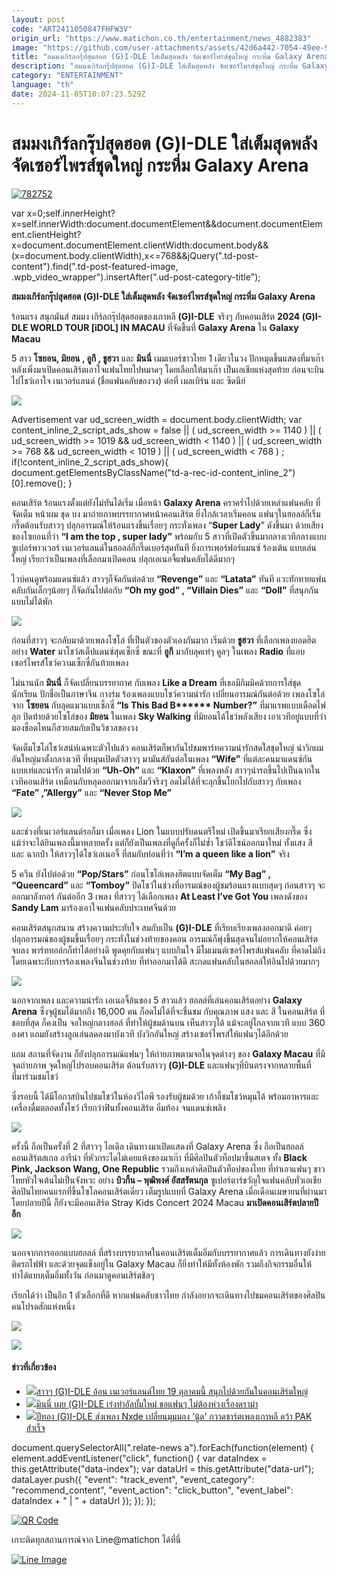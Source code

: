 ```yaml
---
layout: post
code: "ART2411050847FHFW3V"
origin_url: "https://www.matichon.co.th/entertainment/news_4882383"
image: "https://github.com/user-attachments/assets/42d6a442-7054-49ee-982c-9382cf904d2a"
title: "สมมงเกิร์ลกรุ๊ปสุดฮอต (G)I-DLE ใส่เต็มสุดพลัง จัดเซอร์ไพรส์ชุดใหญ่ กระหึ่ม Galaxy Arena"
description: "สมมงเกิร์ลกรุ๊ปสุดฮอต (G)I-DLE ใส่เต็มสุดพลัง จัดเซอร์ไพรส์ชุดใหญ่ กระหึ่ม Galaxy Arena"
category: "ENTERTAINMENT"
language: "th"
date: 2024-11-05T10:07:23.529Z
---
```


# สมมงเกิร์ลกรุ๊ปสุดฮอต (G)I-DLE ใส่เต็มสุดพลัง จัดเซอร์ไพรส์ชุดใหญ่ กระหึ่ม Galaxy Arena

[![](https://www.matichon.co.th/wp-content/uploads/2024/11/782752.jpg "782752")](https://www.matichon.co.th/wp-content/uploads/2024/11/782752.jpg)

var x=0;self.innerHeight?x=self.innerWidth:document.documentElement&&document.documentElement.clientHeight?x=document.documentElement.clientWidth:document.body&&(x=document.body.clientWidth),x<=768&&jQuery(".td-post-content").find(".td-post-featured-image, .wpb\_video\_wrapper").insertAfter(".ud-post-category-title");

**สมมงเกิร์ลกรุ๊ปสุดฮอต (G)I-DLE ใส่เต็มสุดพลัง จัดเซอร์ไพรส์ชุดใหญ่ กระหึ่ม Galaxy Arena**

ร้อนแรง สนุกมันส์ สมมง เกิร์ลกรุ๊ปสุดฮอตของเกาหลี **(G)I-DLE** จริงๆ กับคอนเสิร์ต **2024 (G)I-DLE WORLD TOUR \[iDOL\] IN MACAU** ที่จัดขึ้นที่ **Galaxy Arena** ใน **Galaxy Macau**

5 สาว **โซยอน, มิยอน , อูกี , ชูฮวา** และ **มินนี่** เมมเบอร์ชาวไทย 1 เดียวในวง ปักหมุดขึ้นแสดงที่มาเก๊า หลังเพิ่งมาเปิดคอนเสิร์ตเอาใจแฟนไทยไปหมาดๆ โดยเลือกให้มาเก๊า เป็นเอเชียแห่งสุดท้าย ก่อนจะบินไปโชว์เอาใจ เนเวอร์แลนด์ (ชื่อแฟนคลับของวง) ต่อที่ เมลเบิร์น และ ซิดนีย์

![](https://www.matichon.co.th/wp-content/uploads/2024/11/464653769_1102026567955581_4878414870166231082_n.jpg)

Advertisement var ud\_screen\_width = document.body.clientWidth; var content\_inline\_2\_script\_ads\_show = false || ( ud\_screen\_width >= 1140 ) || ( ud\_screen\_width >= 1019 && ud\_screen\_width < 1140 ) || ( ud\_screen\_width >= 768 && ud\_screen\_width < 1019 ) || ( ud\_screen\_width < 768 ) ; if(!content\_inline\_2\_script\_ads\_show){ document.getElementsByClassName("td-a-rec-id-content\_inline\_2")\[0\].remove(); }

คอนเสิร์ต ร้อนแรงตั้งแต่ยังไม่ทันได้เริ่ม เมื่อหน้า **Galaxy Arena** คราคร่ำไปด้วยเหล่าแฟนคลับ ที่จัดเต็ม หน้าผม ชุด บง มาถ่ายภาพบรรยากาศหน้าคอนเสิร์ต ยิ่งใกล้เวลาเริ่มคอน แฟนๆในฮอลล์ก็เริ่มกรี๊ดต้อนรับสาวๆ ปลุกอารมณ์ให้ร้อนแรงขึ้นเรื่อยๆ กระทั่งเพลง “**Super Lady**” ดังขึ้นมา ด้วยเสียงของโซยอนที่ว่า **“I am the top , super lady”** พร้อมกับ 5 สาวที่เปิดตัวขึ้นมากลางเวทีกลางแบบซูเปอร์พาวเวอร์ เนเวอร์แลนด์ในฮอลล์ก็กรี๊ดเบอร์สุดทันที ยิ่งการเพอร์ฟอร์แมนซ์ ร้องเต้น แบบเล่นใหญ่ เรียกว่าเป็นเพลงที่เลือกมาเปิดคอน ปลุกเอเนอจี้แฟนคลับได้ดีมากๆ

ไวบ์คนดูพร้อมแดนซ์แล้ว สาวๆก็จัดกันต่อด้วย **“Revenge”** และ **“Latata”** ทันที แวะทักทายแฟนคลับกันเล็กๆน้อยๆ ก็จัดกันไปต่อกับ **“Oh my god” , “Villain Dies”** และ **“Doll”** ที่สนุกกันแบบไม่ได้พัก

![](https://www.matichon.co.th/wp-content/uploads/2024/11/IMG_4675.jpg)

ก่อนที่สาวๆ จะกลับมาด้วยเพลงโซโล่ ที่เป็นตัวของตัวเองกันมาก เริ่มด้วย **ชูฮวา** ที่เลือกเพลงยอดฮิตอย่าง **Water** มาโชว์สเต็ปแดนซ์สุดเซ็กซี่ ขณะที่ **อูกี** มากับลุคเท่ๆ คูลๆ ในเพลง **Radio** ที่แอบเซอร์ไพรส์โชว์ความเซ็กซี่กันท้ายเพลง

ไม่นานนัก **มินนี่** ก็จัดเปลี่ยนบรรยากาศ กับเพลง **Like a Dream** ที่เธอมีกิมมิคด้วยการใส่ชุดนักเรียน ปักชื่อเป็นภาษาจีน กางร่ม ร้องเพลงแบบโชว์ความน่ารัก เปลี่ยนอารมณ์กันต่อด้วย เพลงโซโล่จาก **โซยอน** กับลุคแมวแบบเซ็กซี่ **“Is This Bad B\*\*\*\*\*\* Number?”** ที่มาแรพแบบเดือดไฟลุก ปิดท้ายด้วยโซโล่ของ **มิยอน** ในเพลง **Sky Walking** ที่มิยอนได้โชว์พลังเสียง เอาเวทีอยู่แบบที่ว่า มองช็อตไหนก็สวยสมกับเป็นวิชวลของวง

จัดเต็มโซโล่โชว์เสน่ห์เฉพาะตัวไปแล้ว คอนเสิร์ตก็พากันไปชมพาร์ทความน่ารักสดใสชุดใหญ่ นำวิกผมอันใหญ่มาตั้งกลางเวที ที่หมุนเปิดตัวสาวๆ มามันส์กันต่อในเพลง **“Wife”** ที่แต่ละคนมาแดนซ์กันแบบเท่และน่ารัก ตามไปด้วย **“Uh-Oh”** และ **“Klaxon”** ที่เพลงหลัง สาวๆนำรถขึ้นไปเป็นฉากในเวทีคอนเสิร์ต เหมือนกับหลุดออกมาจากเอ็มวีจริงๆ อดไม่ได้ที่จะลุกขึ้นโยกไปกับสาวๆ กับเพลง **“Fate” ,”Allergy”** และ **“Never Stop Me”**

![](https://www.matichon.co.th/wp-content/uploads/2024/11/IMG_2441.jpg)

และช่วงที่เนเวอร์แลนด์รอก็มา เมื่อเพลง Lion ในแบบปรับดนตรีใหม่ เปิดขึ้นมาเรียกเสียงกรี๊ด ซึ่งแม้ว่าจะได้ยินเพลงนี้มาหลายครั้ง แต่ก็ยังเป็นเพลงที่ดูกี่ครั้งก็ไม่ซ้ำ โชว์ดีไซน์ออกมาใหม่ ทั้งแสง สี และ ฉากป่า ให้สาวๆได้โชว์เอเนอจี้ ที่สมกับท่อนที่ว่า **“I’m a queen like a lion”** จริง

5 ควีน ยังไปต่อด้วย **“Pop/Stars”** ก่อนโซโล่เพลงฮิตแบบจัดเต็ม **“My Bag” , “Queencard”** และ **“Tomboy”** ปิดโชว์ในช่วงที่อารมณ์ของผู้ชมร้อนแรงแบบสุดๆ ก่อนสาวๆ จะออกมาอังกอร์ กันต่ออีก 3 เพลง ที่สาวๆ ได้เลือกเพลง **At Least I’ve Got You** เพลงดังของ **Sandy Lam** มาร้องเอาใจแฟนคลับประเทศจีนด้วย

คอนเสิร์ตสนุกสนาน สร้างความประทับใจ สมกับเป็น **(G)I-DLE** ที่เรียบเรียงเพลงออกมาดี ค่อยๆ ปลุกอารมณ์ของผู้ชมขึ้นเรื่อยๆ กระทั่งในช่วงท้ายของคอน อารมณ์ก็พุ่งขึ้นสุดจนไม่อยากให้คอนเสิร์ตจบลง พาร์ททอล์กก็ทำได้อย่างดี พูดคุยกับแฟนๆ แบบกินใจ มีโมเมนต์เซอร์ไพรส์แฟนคลับ ที่คาดไม่ถึง โดยเฉพาะกับการร้องเพลงจีนในช่วงท้าย ที่ทำออกมาได้ดี สะกดแฟนคลับในฮอลล์ให้อินไปด้วยมากๆ

![](https://www.matichon.co.th/wp-content/uploads/2024/11/IMG_8299.jpg)

นอกจากเพลง และความน่ารัก เอเนอจี้ล้นของ 5 สาวแล้ว ฮอลล์ที่เล่นคอนเสิร์ตอย่าง **Galaxy Arena** ซึ่งจุผู้ชมได้มากถึง 16,000 คน ก็อดไม่ได้ที่จะชื่นชม กับคุณภาพ แสง และ สี ในคอนเสิร์ต ที่ชอบที่สุด ก็คงเป็น จอใหญ่กลางฮอล์ ที่ทำให้ผู้ชมด้านบน เห็นสาวๆได้ แม้จะอยู่ไกลจากเวที แบบ 360 องศา แถมยังสร้างลูกเล่นลดลงมาบังเวที บังวิกอันใหญ่ สร้างเซอร์ไพรส์ให้แฟนๆได้อีกด้วย

แถม สถานที่จัดงาน ก็ยังปลุกอารมณ์แฟนๆ ให้ถ่ายภาพตามจอในจุดต่างๆ ของ **Galaxy Macau** ที่มีจุดถ่ายภาพ จุดใหญ่ไปรอบคอนเสิร์ต ต้อนรับสาวๆ **(G)I-DLE** และแฟนๆที่บินตรงจากหลายพื้นที่ ที่มาร่วมชมโชว์

ซึ่งรอบนี้ ได้มีโอกาสบินไปชมโชว์ในห้องวีไอพี รองรับผู้ชมด้วย เก้าอี้ชมโชว์หมุนได้ พร้อมอาหารและเครื่องดื่มตลอดทั้งโชว์ เรียกว่าฟินทั้งคอนเสิร์ต อิ่มท้อง จนแดนซ์เพลิง

![](https://www.matichon.co.th/wp-content/uploads/2024/11/IMG_1428.jpg)

ครั้งนี้ ถือเป็นครั้งที่ 2 ที่สาวๆ ไอเดิล เดินทางมาเปิดแสดงที่ Galaxy Arena ซึ่ง ถือเป็นฮอลล์คอนเสิร์ตสเกล อารีน่า ที่หัวกระไดไม่เคยแห้งของมาเก๊า ที่มีศิลปินตัวท็อปมาขึ้นสเตจ ทั้ง **Black Pink, Jackson Wang, One Republic** รวมถึงเหล่าศิลปินตัวท็อปของไทย ที่ทำเอาแฟนๆ ชาวไทยหัวใจเต้นไม่เป็นจังหวะ อย่าง **บิวกิ้น – พุฒิพงศ์ อัสสรัตนกุล** ซูเปอร์ตาร์ขวัญใจแฟนคลับทั่วเอเชีย ศิลปินไทยคนแรกที่ขึ้นโซโลคอนเสิร์ตเดี่ยว เต็มรูปแบบที่ Galaxy Arena เมื่อเดือนเมษายนที่ผ่านมา โดยปลายปีนี้ ก็ยังจะมีคอนเสิร์ต Stray Kids Concert 2024 Macau **มาเปิดคอนเสิร์ตปลายปีอีก**

![](https://www.matichon.co.th/wp-content/uploads/2024/11/IMG_8360.jpg)

นอกจากการออกแบบฮอลล์ ที่สร้างบรรยากาศในคอนเสิร์ตเต็มอิ่มกับบรรยากาศแล้ว การเดินทางยังง่าย ติดรถไฟฟ้า และด้วยจุดแข็งอยู่ใน Galaxy Macau ก็ยิ่งทำให้มีทั้งห้องพัก รวมถึงกิจกรรมอื่นให้ทำได้แบบเต็มอิ่มทั้งวัน ก่อนมาดูคอนเสิร์ตชิลๆ

เรียกได้ว่า เป็นอีก 1 ตัวเลือกที่ดี หากแฟนคลับชาวไทย กำลังอยากจะเดินทางไปชมคอนเสิร์ตของศิลปินคนโปรดสักแห่งหนึ่ง

![](https://www.matichon.co.th/wp-content/uploads/2024/11/464617120_1102705187887719_2787877878158755307_n.jpg)

![](https://www.matichon.co.th/wp-content/uploads/2024/11/464932924_1103391424485762_6525475185688365954_n.jpg)

#### ข่าวที่เกี่ยวข้อง

*   [![](https://www.matichon.co.th/wp-content/uploads/2024/09/2-285.jpg)สาวๆ (G)I-DLE อ้อน เนเวอร์แลนด์ไทย 19 ตุลาคมนี้ สนุกไปด้วยกันในคอนเสิร์ตใหญ่](https://www.matichon.co.th/entertainment/news_4818169)
*   [![](https://www.matichon.co.th/wp-content/uploads/2024/04/มินนี่-GI-DLE-0001.jpg)มินนี่ เผย (G)I-DLE เร่งทำอัลบั้มใหม่ ขอแฟนๆ ไม่ต้องห่วงเรื่องดราม่า](https://www.matichon.co.th/entertainment/news_4526774)
*   [![](https://www.matichon.co.th/wp-content/uploads/2022/10/ไอเดิล-728.jpg)ปีทอง (G)I-DLE ส่งเพลง Nxde เปลี่ยนมุมมอง ‘นู้ด’ กวาดชาร์ตเพลงเกาหลี คว้า PAK สำเร็จ](https://www.matichon.co.th/entertainment/news_3637757)

document.querySelectorAll(".relate-news a").forEach(function(element) { element.addEventListener("click", function() { var dataIndex = this.getAttribute("data-index"); var dataUrl = this.getAttribute("data-url"); dataLayer.push({ "event": "track\_event", "event\_category": "recommend\_content", "event\_action": "click\_button", "event\_label": dataIndex + " | " + dataUrl }); }); });

[![QR Code](https://www.matichon.co.th/wp-content/uploads/2023/07/wob1371z.jpg)](https://lin.ee/ht0nDxX)

เกาะติดทุกสถานการณ์จาก Line@matichon ได้ที่นี่

[![Line Image](https://www.matichon.co.th/wp-content/uploads/2023/07/th.png)](https://lin.ee/ht0nDxX)